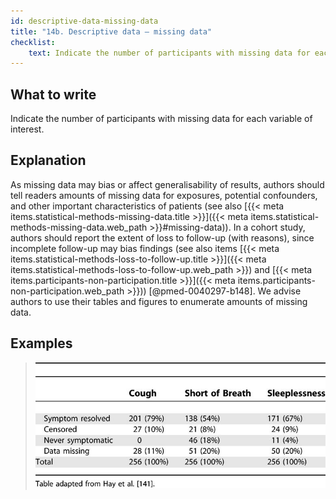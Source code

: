 ```yaml
---
id: descriptive-data-missing-data
title: "14b. Descriptive data – missing data"
checklist: 
    text: Indicate the number of participants with missing data for each variable of interest.
---
```


## What to write

Indicate the number of participants with missing data for each variable of interest.

## Explanation

As missing data may bias or affect generalisability of results, authors
should tell readers amounts of missing data for exposures, potential
confounders, and other important characteristics of patients (see also
[{{< meta items.statistical-methods-missing-data.title >}}]({{< meta items.statistical-methods-missing-data.web_path >}}#missing-data)). In a
cohort study, authors should report the extent of loss to follow-up
(with reasons), since incomplete follow-up may bias findings (see also
items [{{< meta items.statistical-methods-loss-to-follow-up.title >}}]({{< meta items.statistical-methods-loss-to-follow-up.web_path >}}) and [{{< meta items.participants-non-participation.title >}}]({{< meta items.participants-non-participation.web_path >}})) [@pmed-0040297-b148]. We advise authors to use
their tables and figures to enumerate amounts of missing data.

## Examples

> !["Symptom End Points Used in Survival Analysis [@pmed-0040297-b141]"](../uploads/pmed.0040297.t003.jpg)